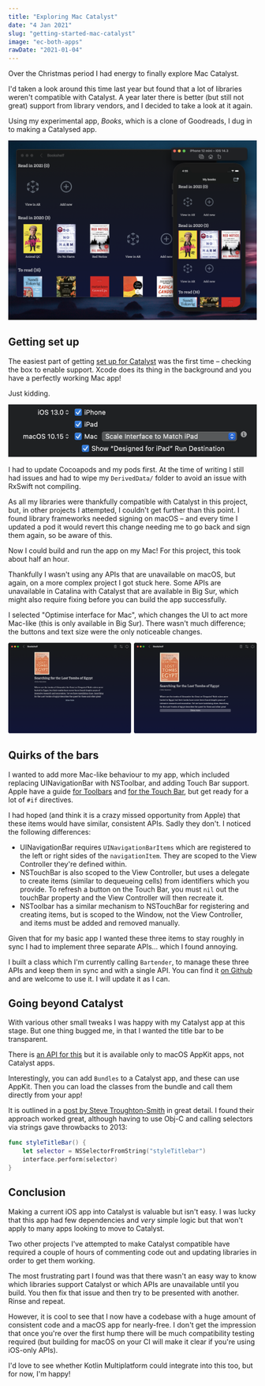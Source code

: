 ```yaml
---
title: "Exploring Mac Catalyst"
date: "4 Jan 2021"
slug: "getting-started-mac-catalyst"
image: "ec-both-apps"
rawDate: "2021-01-04"
---
```


Over the Christmas period I had energy to finally explore Mac Catalyst. 

I'd taken a look around this time last year but found that a lot of libraries weren't compatible with Catalyst. A year later there is better (but still not great) support from library vendors, and I decided to take a look at it again.

Using my experimental app, *Books*, which is a clone of Goodreads, I dug in to making a Catalysed app.

![A screenshot of both the iOS and Mac Catalyst versions of Books](ec-both-apps.png)

## Getting set up

The easiest part of getting [set up for Catalyst](https://developer.apple.com/documentation/xcode/creating_a_mac_version_of_your_ipad_app) was the first time – checking the box to enable support. Xcode does its thing in the background and you have a perfectly working Mac app! 

Just kidding.  

![The checkbox to add mac support to an existing app](ec-checkbox.png)  

I had to update Cocoapods and my pods first. At the time of writing I still had issues and had to wipe my `DerivedData/` folder to avoid an issue with RxSwift not compiling.

As all my libraries were thankfully compatible with Catalyst in this project, but, in other projects I attempted, I couldn't get further than this point. I found library frameworks needed signing on macOS – and every time I updated a pod it would revert this change needing me to go back and sign them again, so be aware of this.

Now I could build and run the app on my Mac! For this project, this took about half an hour. 

Thankfully I wasn't using any APIs that are unavailable on macOS, but again, on a more complex project I got stuck here. Some APIs are unavailable in Catalina with Catalyst that are available in Big Sur, which might also require fixing before you can build the app successfully.

I selected "Optimise interface for Mac", which changes the UI to act more Mac-like (this is only available in Big Sur). There wasn't much difference; the buttons and text size were the only noticeable changes.

![Comparing the app when it was optimised for Mac vs iPad](ec-ios-vs-mac.png)

## Quirks of the bars

I wanted to add more Mac-like behaviour to my app, which included replacing UINavigationBar with NSToolbar, and adding Touch Bar support. Apple have a guide [for Toolbars](https://developer.apple.com/tutorials/mac-catalyst/adding-a-toolbar) and [for the Touch Bar](https://developer.apple.com/tutorials/mac-catalyst/supporting-the-touch-bar), but get ready for a lot of `#if` directives.

I had hoped (and think it is a crazy missed opportunity from Apple) that these items would have similar, consistent APIs. Sadly they don't. I noticed the following differences:

- UINavigationBar requires `UINavigationBarItems` which are registered to the left or right sides of the `navigationItem`. They are scoped to the View Controller they're defined within.
- NSTouchBar is also scoped to the View Controller, but uses a delegate to create items (similar to dequeueing cells) from identifiers which you provide. To refresh a button on the Touch Bar, you must `nil` out the touchBar property and the View Controller will then recreate it.
- NSToolbar has a similar mechanism to NSTouchBar for registering and creating items, but is scoped to the Window, not the View Controller, and items must be added and removed manually.

Given that for my basic app I wanted these three items to stay roughly in sync I had to implement three separate APIs... which I found annoying. 

I built a class which I'm currently calling `Bartender`, to manage these three APIs and keep them in sync and with a single API. You can find it [on Github](https://github.com/amlcurran/Bartender/blob/main/Bartender.swift) and are welcome to use it. I will update it as I can.

## Going beyond Catalyst

With various other small tweaks I was happy with my Catalyst app at this stage. But one thing bugged me, in that I wanted the title bar to be transparent.

There is [an API for this](https://lukakerr.github.io/swift/nswindow-styles#11-transparent-toolbar-without-seperator) but it is available only to macOS AppKit apps, not Catalyst apps.

Interestingly, you can add `Bundles` to a Catalyst app, and these can use AppKit. Then you can load the classes from the bundle and call them directly from your app! 

It is outlined in a [post by Steve Troughton-Smith](https://www.highcaffeinecontent.com/blog/20190607-Beyond-the-Checkbox-with-Catalyst-and-AppKit) in great detail. I found their approach worked great, although having to use Obj-C and calling selectors via strings gave throwbacks to 2013:

```swift
func styleTitleBar() {
    let selector = NSSelectorFromString("styleTitlebar")
    interface.perform(selector)
}
```

## Conclusion

Making a current iOS app into Catalyst is valuable but isn't easy. I was lucky that this app had few dependencies and *very* simple logic but that won't apply to many apps looking to move to Catalyst. 

Two other projects I've attempted to make Catalyst compatible have required a couple of hours of commenting code out and updating libraries in order to get them working. 

The most frustrating part I found was that there wasn't an easy way to know which libraries support Catalyst or which APIs are unavailable until you build. You then fix that issue and then try to be presented with another. Rinse and repeat.

However, it is cool to see that I now have a codebase with a huge amount of consistent code and a macOS app for nearly-free. I don't get the impression that once you're over the first hump there will be much compatibility testing required (but building for macOS on your CI will make it clear if you're using iOS-only APIs).

I'd love to see whether Kotlin Multiplatform could integrate into this too, but for now, I'm happy!

